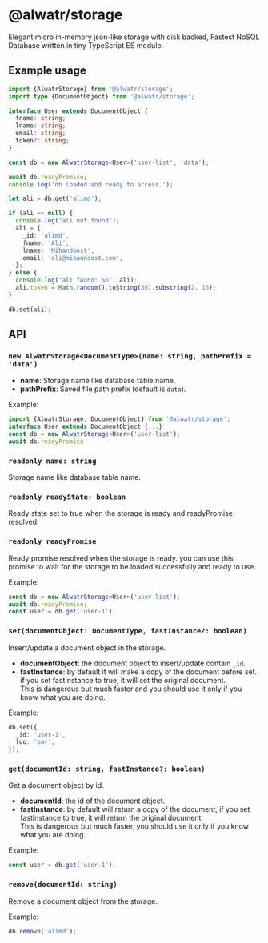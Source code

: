 # @alwatr/storage

Elegant micro in-memory json-like storage with disk backed, Fastest NoSQL Database written in tiny TypeScript ES module.

## Example usage

```ts
import {AlwatrStorage} from '@alwatr/storage';
import type {DocumentObject} from '@alwatr/storage';

interface User extends DocumentObject {
  fname: string;
  lname: string;
  email: string;
  token?: string;
}

const db = new AlwatrStorage<User>('user-list', 'data');

await db.readyPromise;
console.log('db loaded and ready to access.');

let ali = db.get('alimd');

if (ali == null) {
  console.log('ali not found');
  ali = {
    _id: 'alimd',
    fname: 'Ali',
    lname: 'Mihandoost',
    email: 'ali@mihandoost.com',
  };
} else {
  console.log('ali found: %o', ali);
  ali.token = Math.random().toString(36).substring(2, 15);
}

db.set(ali);
```

## API

### `new AlwatrStorage<DocumentType>(name: string, pathPrefix = 'data')`

- **name**: Storage name like database table name.
- **pathPrefix**: Saved file path prefix (default is `data`).

Example:

```ts
import {AlwatrStorage, DocumentObject} from '@alwatr/storage';
interface User extends DocumentObject {...}
const db = new AlwatrStorage<User>('user-list');
await db.readyPromise
```

### `readonly name: string`

Storage name like database table name.

### `readonly readyState: boolean`

Ready state set to true when the storage is ready and readyPromise resolved.

### `readonly readyPromise`

Ready promise resolved when the storage is ready.
you can use this promise to wait for the storage to be loaded successfully and ready to use.

Example:

```ts
const db = new AlwatrStorage<User>('user-list');
await db.readyPromise;
const user = db.get('user-1');
```

### `set(documentObject: DocumentType, fastInstance?: boolean)`

Insert/update a document object in the storage.

- **documentObject**: the document object to insert/update contain `_id`.
- **fastInstance**: by default it will make a copy of the document before set.  
  if you set fastInstance to true, it will set the original document.  
  This is dangerous but much faster and you should use it only if you know what you are doing.

Example:

```ts
db.set({
  _id: 'user-1',
  foo: 'bar',
});
```

### `get(documentId: string, fastInstance?: boolean)`

Get a document object by id.

- **documentId**: the id of the document object.
- **fastInstance**: by default will return a copy of the document, if you set fastInstance to true, it will return the original document.  
  This is dangerous but much faster, you should use it only if you know what you are doing.

Example:

```ts
const user = db.get('user-1');
```

### `remove(documentId: string)`

Remove a document object from the storage.

Example:

```ts
db.remove('alimd');
```
